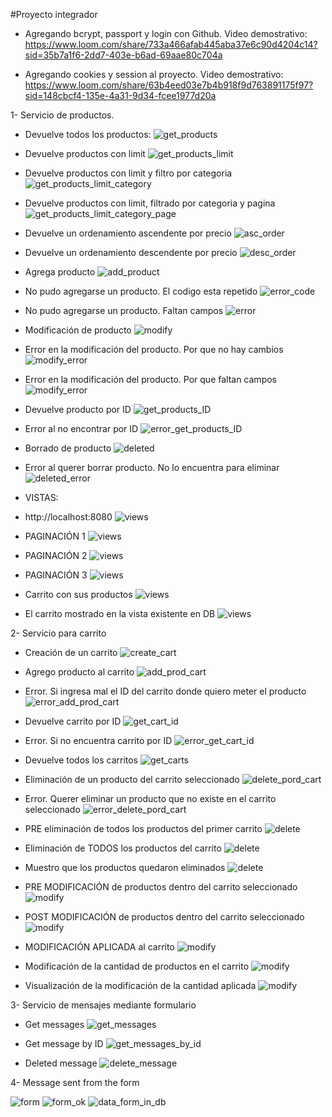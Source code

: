 #Proyecto integrador

- Agregando bcrypt, passport y login con Github. Video demostrativo:
  https://www.loom.com/share/733a466afab445aba37e6c90d4204c14?sid=35b7a1f6-2dd7-403e-b6ad-69aae80c704a

- Agregando cookies y session al proyecto. Video demostrativo:
  https://www.loom.com/share/63b4eed03e7b4b918f9d763891175f97?sid=148cbcf4-135e-4a31-9d34-fcee1977d20a

1- Servicio de productos.

- Devuelve todos los productos:
  ![get_products](./capturas/trae%20todos%20los%20productos.png)

- Devuelve productos con limit
  ![get_products_limit](./capturas/trae%20productos%20con%20limit.png)

- Devuelve productos con limit y filtro por categoria
  ![get_products_limit_category](./capturas/trae%20prod%20con%20limit%20y%20filtro%20categoria.png)

- Devuelve productos con limit, filtrado por categoria y pagina
  ![get_products_limit_category_page](./capturas/trae%20prod%20con%20limit%20filtro%20y%20page.png)

- Devuelve un ordenamiento ascendente por precio
  ![asc_order](./capturas/ordenamiento%20ascendente.png)

- Devuelve un ordenamiento descendente por precio
  ![desc_order](./capturas/ordenamiento%20descendente.png)

- Agrega producto
  ![add_product](./capturas/producto%20agregado.png)

- No pudo agregarse un producto. El codigo esta repetido
  ![error_code](./capturas/prod%20no%20agregado.%20cod%20repetido.png)

- No pudo agregarse un producto. Faltan campos
  ![error](./capturas/prod%20no%20agregado.%20fantan%20campos.png)

- Modificación de producto
  ![modify](./capturas/modificaci%C3%B3n%20de%20producto.png)

- Error en la modificación del producto. Por que no hay cambios
  ![modify_error](./capturas/error%20en%20la%20modificacion%20no%20hay%20cambios..png)

- Error en la modificación del producto. Por que faltan campos
  ![modify_error](./capturas/error%20en%20la%20modificacion%20ingresar%20todos%20los%20campos.png)

- Devuelve producto por ID
  ![get_products_ID](./capturas/trae%20producto%20por%20id.png)

- Error al no encontrar por ID
  ![error_get_products_ID](./capturas/error%20no%20encuentra%20id.png)

- Borrado de producto
  ![deleted](./capturas/producto%20eliminado.png)

- Error al querer borrar producto. No lo encuentra para eliminar
  ![deleted_error](./capturas/error%20no%20encuentra%20para%20eliminar.png)

- VISTAS:

- http://localhost:8080
  ![views](./capturas/localhost8080.png)

- PAGINACIÓN 1
  ![views](./capturas/paginate1.png)
- PAGINACIÓN 2
  ![views](./capturas/paginate2.png)
- PAGINACIÓN 3
  ![views](./capturas/paginate3.png)

- Carrito con sus productos
  ![views](./capturas/vista%20carrito%20con%20prods.png)
- El carrito mostrado en la vista existente en DB
  ![views](./capturas/carrito%20mostrado%20ahora%20db.png)

2- Servicio para carrito

- Creación de un carrito
  ![create_cart](./capturas/creacion%20de%20carrito.png)

- Agrego producto al carrito
  ![add_prod_cart](./capturas/agrego%20producto%20a%20mi%20carrito.png)

- Error. Si ingresa mal el ID del carrito donde quiero meter el producto
  ![error_add_prod_cart](./capturas/error%20si%20pongo%20mal%20el%20id%20del%20carrito%20donde%20quiero%20poner%20producto.png)

- Devuelve carrito por ID
  ![get_cart_id](./capturas/traigo%20carrito%20por%20id.png)

- Error. Si no encuentra carrito por ID
  ![error_get_cart_id](./capturas/si%20esta%20mal%20el%20id%20no%20encuentra%20carrito.png)

- Devuelve todos los carritos
  ![get_carts](./capturas/trae%20todos%20los%20carritos.png)

- Eliminación de un producto del carrito seleccionado
  ![delete_pord_cart](./capturas/eliminacion%20de%20un%20producto%20del%20carrito.png)

- Error. Querer eliminar un producto que no existe en el carrito seleccionado
  ![error_delete_pord_cart](./capturas/quiero%20eliminar%20el%20mismo%20producto%20del%20carrito%20y%20no%20existe.png)

- PRE eliminación de todos los productos del primer carrito
  ![delete](./capturas/antes%20de%20eliminar%20todos%20los%20productos%20del%201er%20carrito.png)

- Eliminación de TODOS los productos del carrito
  ![delete](./capturas/eliminacion%20de%20todos%20los%20productos%20del%20carrito.png)

- Muestro que los productos quedaron eliminados
  ![delete](./capturas/muestro%20que%20el%20carrito%20queda%20sin%20productos.png)

- PRE MODIFICACIÓN de productos dentro del carrito seleccionado
  ![modify](./capturas/carrito%20antes%20de%20la%20modificacion%20de%20productos.png)

- POST MODIFICACIÓN de productos dentro del carrito seleccionado
  ![modify](./capturas/carrito%20despues%20de%20la%20modificacion%20de%20productos..png)

- MODIFICACIÓN APLICADA al carrito
  ![modify](./capturas/carrito%20con%20la%20nueva%20modificacion%20de%20productos.png)

- Modificación de la cantidad de productos en el carrito
  ![modify](./capturas/modificacion%20de%20la%20cantidad%20de%20un%20producto%20del%20carrito.png)

- Visualización de la modificación de la cantidad aplicada
  ![modify](./capturas/muestro%20la%20modificacion%20de%20la%20cantidad%20del%20producto%20en%20el%20carrito.png)

3- Servicio de mensajes mediante formulario

- Get messages
  ![get_messages](./capturas/trae%20todos%20los%20mensajes.png)

- Get message by ID
  ![get_messages_by_id](./capturas/trae%20mensaje%20por%20id.png)

- Deleted message
  ![delete_message](./capturas/borra%20mensaje%20por%20id.png)

4- Message sent from the form

![form](./capturas/formulario%20handlebars.png)
![form_ok](./capturas/viaja%20info%20desde%20el%20front.png)
![data_form_in_db](./capturas/llega%20el%20mensaje%20a%20la%20db.png)
